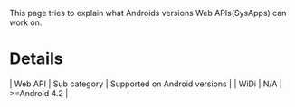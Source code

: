 This page tries to explain what Androids versions Web APIs(SysApps) can work on.

# Details
 | Web API | Sub category | Supported on Android versions |
 | WiDi | N/A | >=Android 4.2 |
